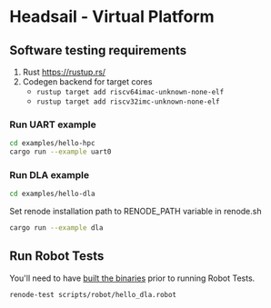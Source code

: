 # Headsail - Virtual Platform

## Software testing requirements

1. Rust <https://rustup.rs/>
2. Codegen backend for target cores
    * `rustup target add riscv64imac-unknown-none-elf`
    * `rustup target add riscv32imc-unknown-none-elf`

### Run UART example

```sh
cd examples/hello-hpc
cargo run --example uart0
```

### Run DLA example

```sh
cd examples/hello-dla
```

Set renode installation path to RENODE_PATH variable in renode.sh

```sh
cargo run --example dla
```

## Run Robot Tests

You'll need to have [built the binaries](#run-dla-example) prior to running Robot Tests.

```sh
renode-test scripts/robot/hello_dla.robot
```
